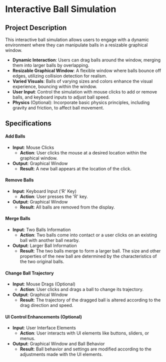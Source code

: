 # Interactive Ball Simulation

## Project Description
This interactive ball simulation allows users to engage with a dynamic environment where they can manipulate balls in a resizable graphical window. 

- **Dynamic Interaction**: Users can drag balls around the window, merging them into larger balls by overlapping.
- **Resizable Graphical Window**: A flexible window where balls bounce off edges, utilizing collision detection for realism.
- **Varied Visuals**: Balls of varying sizes and colors enhance the visual experience, bouncing within the window.
- **User Input**: Control the simulation with mouse clicks to add or remove balls, and keyboard inputs to adjust ball speed.
- **Physics** (Optional): Incorporate basic physics principles, including gravity and friction, to affect ball movement.

## Specifications

#### Add Balls
- **Input**: Mouse Clicks
  - **Action**: User clicks the mouse at a desired location within the graphical window.
- **Output**: Graphical Window
  - **Result**: A new ball appears at the location of the click.

#### Remove Balls
- **Input**: Keyboard Input ('R' Key)
  - **Action**: User presses the 'R' key.
- **Output**: Graphical Window
  - **Result**: All balls are removed from the display.

#### Merge Balls
- **Input**: Two Balls Information
  - **Action**: Two balls come into contact or a user clicks on an existing ball with another ball nearby.
- **Output**: Larger Ball Information
  - **Result**: The two balls merge to form a larger ball. The size and other properties of the new ball are determined by the characteristics of the two original balls.

#### Change Ball Trajectory
- **Input**: Mouse Drags (Optional)
  - **Action**: User clicks and drags a ball to change its trajectory.
- **Output**: Graphical Window
  - **Result**: The trajectory of the dragged ball is altered according to the drag direction and speed.

#### UI Control Enhancements (Optional)
- **Input**: User Interface Elements
  - **Action**: User interacts with UI elements like buttons, sliders, or menus.
- **Output**: Graphical Window and Ball Behavior
  - **Result**: Ball behavior and settings are modified according to the adjustments made with the UI elements.
